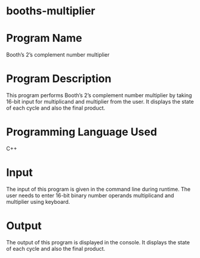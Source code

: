 # booths-multiplier

# Program Name
Booth’s 2’s complement number multiplier

# Program Description
This program performs Booth’s 2’s complement number multiplier by taking 16-bit input for multiplicand and multiplier from the user. It displays the state of each cycle and also the final product.

# Programming Language Used
C++

# Input
The input of this program is given in the command line during runtime. The user needs to enter 16-bit binary number operands multiplicand and multiplier using keyboard.

# Output
The output of this program is displayed in the console. It displays the state of each cycle and also the final product.
